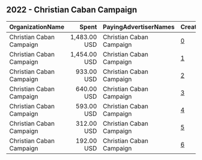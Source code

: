 ## 2022 - Christian Caban Campaign 
|OrganizationName|Spent|PayingAdvertiserNames|CreativeUrls|Impressions|Genders|AgeBrackets|CountryCodes|BillingAddresses|CandidateBallotInformation|
|:---|---:|:---|:---|---:|:---|:---|:---|:---|:---|
|Christian Caban Campaign|1,483.00 USD|Christian Caban Campaign|[0](https://www.snap.com/political-ads/asset/35e4895e7c423f0015ee8253c5ac34bee4a89e7c46f31e461c9d559b1bd6def1?mediaType=mp4)|143,853||19-24|united states|US|Christian Caban|
|Christian Caban Campaign|1,454.00 USD|Christian Caban Campaign|[1](https://www.snap.com/political-ads/asset/44ad06246301a459376d490c1ab5093e88b651351ce04f38d22528dc33b4d554?mediaType=mp4)|143,955||20-30|united states|US|Christian Caban|
|Christian Caban Campaign|933.00 USD|Christian Caban Campaign|[2](https://www.snap.com/political-ads/asset/ae9cb623deb58f4bbdb4c9436a7bde50a378580b091342a7d8780b70e5006c71?mediaType=jpeg)|50,516||23-30|united states|US|Christian Caban|
|Christian Caban Campaign|640.00 USD|Christian Caban Campaign|[3](https://www.snap.com/political-ads/asset/de3030be93d9cd301ea11330f4d28c47e238fd01a0461223f33b0d738942ee2e?mediaType=jpeg)|72,055||19+|united states|US|Christian Caban|
|Christian Caban Campaign|593.00 USD|Christian Caban Campaign|[4](https://www.snap.com/political-ads/asset/c92dd821723257d623c7fd222358082d851e265009ecc50936294df436d9e4d5?mediaType=jpeg)|65,196||18+|united states|US|Christian Caban|
|Christian Caban Campaign|312.00 USD|Christian Caban Campaign|[5](https://www.snap.com/political-ads/asset/bf048aa6d87d1a0ee242adbd1d4109c427f0b5d2b0a4eea44c394c575c6b5336?mediaType=jpeg)|37,789||18+|united states|US|Christian Caban|
|Christian Caban Campaign|192.00 USD|Christian Caban Campaign|[6](https://www.snap.com/political-ads/asset/cd571d896f243f9c801813ef4cb1654de4179eb503c7c1861972eb5af1dd791d?mediaType=jpeg)|15,422||18+|united states|US|Christian Caban|
